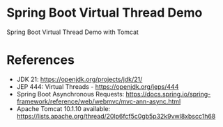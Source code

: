Spring Boot Virtual Thread Demo
==================================

Spring Boot Virtual Thread Demo with Tomcat

# References

* JDK 21: https://openjdk.org/projects/jdk/21/
* JEP 444: Virtual Threads - https://openjdk.org/jeps/444
* Spring Boot Asynchronous Requests: https://docs.spring.io/spring-framework/reference/web/webmvc/mvc-ann-async.html
* Apache Tomcat 10.1.10 available: https://lists.apache.org/thread/20lp6fcf5c0gb5p32k9vwl8xbscc1h68
